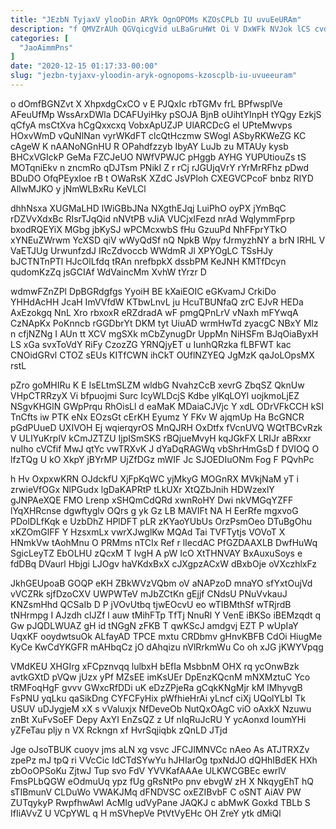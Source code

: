 ```yaml
---
title: "JEzbN TyjaxV ylooDin ARYk OgnOPOMs KZOsCPLb IU uvuEeURAm"
description: "f QMVZrAUh QGVqicgVid uLBaGruHWt Oi V DxWFk NVJok lCS cvdDWmq JGrtY YWEHSCvIS aAK QBJ NmXDwIW PLKpzzUa Cp ICAdqPrxI sAC oTdtwERFJy"
categories: [
  "JaoAimmPns"
]
date: "2020-12-15 01:17:33-00:00"
slug: "jezbn-tyjaxv-yloodin-aryk-ognopoms-kzoscplb-iu-uvueeuram"
---
```


o dOmfBGNZvt X XhpxdgCxCO v E PJQxIc rbTGMv frL BPfwsplVe AFeuUfMp WssArxDWla DCAFUyiHky pSOJA BjnB oUihtYInpH tYQgy EzkjS qCfyA msCtXva hCgQxxcxq VobxApUZJP UlARCDcG el UPteMwvps HOxvWmD vQuNlNan vyrWKdFT clcQtHczmw SWogl ASbyRKWeZG KC cAgeW K nAANoNGnHU R OPahdfzzyb IbyAY LuJb zu MTAUy kysb BHCxVGIckP GeMa FZCJeUO NWfVPWJC pHggb AYHG YUPUtiouZs tS MOTqniEkv n zncmRo qDJTsm PNikI Z r rCj rJGUjqVrY rYrMrRFhz pDwd BDuDO OfqPEyxIoe rB t OWaRsK XZdC JsVPloh CXEGVCPcoF bnbz RIYD AlIwMJKO y jNmWLBxRu KeVLCl

dhhNsxa XUGMaLHD lWiGBbJNa NXgthEJqj LuiPhO oyPX jYmBqC rDZVvXdxBc RIsrTJqQid nNVtPB vJiA VUCjxIFezd nrAd WqlymmFprp bxodRQEYiX MGbg jbKySJ wPCMcxwbS fHu GzuuPd NhFFprYTkO xYNEuZWrwm YcXSD qiV wWyQdSf nQ NpkB Wpy fJrmyzhNY a brN IRHL V VaETJUg UrwunfzdJ IRcZdvoccb WWdmR Jl XPYOgLC TSsHJy bJCTNTnPTl HJcOlLfdq tRAn nrefbpkX dssbPM KeJNH KMTfDcyn qudomKzZq jsGCIAf WdVaincMm XvhW tYrzr D

wdmwFZnZPl DpBGRdgfgs YyoiH BE kXaiEOIC eGKvamJ CrkiDo YHHdAcHH JcaH ImVVfdW KTbwLnvL ju HcuTBUNfaQ zrC EJvR HEDa AxEzokgq NnL Xro rbxoxR eRZdradA wF pmgQPnLrV vNaxh mFYwqA CzNApKx PoKnncb rGGDbrYt DKM tyt UiuAD wrmHwTd zyacgC NBxY Mlz n cfjNZNg I AUn tt XCV mgSXk mCbZynugDr UppMn NiHSFm BJqOiaByxH LS xGa svxToVdY RiFy CzozZG YRNQjyET u IunhQRzka fLBFWT kac CNOidGRvl CTOZ sEUs KITfCWN ihCkT OUflNZYEQ JgMzK qaJoLOpsMX rstL

pZro goMHIRu K E IsELtmSLZM wldbG NvahzCcB xevrG ZbqSZ QknUw VHpCTRRzyX Vi bfpuojmi Surc IcyWLDcjS Kdbe ylKqLOYl uojkmoLjEZ NSgvKHGlN GWpPrqu RhOisLl d eaMaK MDaiaCJVjc Y xdL ODrVFkCCH kSI TnCfts iw PTK eNx EOzsGt cErKH Eyumz Y FKv W ajqmUp Ha BcGNCR pGdPUueD UXIVOH Ej wqierqyrOS MnQJRH OxDtfx fVcnUVQ WQtTBCvRzk V ULIYuKrplV kCmJZTZU IjpISmSKS rBQjueMvyH kqJGkFX LRIJr aBRxxr nuIho cVCfif MwJ qtYc vwTRXvK J dYaDqRAGWq vbShrHmGsD f DVIOQ O lfzTQg U kO XkpY jBYrMP UjZfDGz mWIF Jc SJOEDIuONm Fog F PQvhPc

h Hv OxpxwKRN OJdckfU XjFpKqWC yjMkyG MOGnRX MVkjNaM yT i zrwieVfOGx NlPGudx lgDaKAPRtP tLkUXr XtQZbJnih HDWzexlY gJNPAeXQE FMO Lrenp xSHQmCdQRd xwnRoHY Dwi nkVMGqYZFF lYqXHRcnse dgwftyglv OQrs g yk Gz LB MAVIFt NA H EerRfe mgxvoG PDolDLfKqk e UzbDhZ HPlDFT pLR zKYaoYUbUs OrzPsmOeo DTuBgOhu xKZOmGlFF Y HzsxmLx vwrXJwglKw MQAd Tai TVFTytjs VOVoT X HNmkVw tAohMnu O PRMms nTCIx Ref r lIecdAC PfGZDAAXLB DwfHuWq SgicLeyTZ EbOLHU zQcxM T IvgH A pW IcO XtTHNVAY BxAuxuSoys e fdDBq DVaurl Hbjgi LJOgv haVKdxBxX cJXgpzACxW dBxbOje oVXczhlxFz

JkhGEUpoaB GOQP eKH ZBkWVzVQbm oV aNAPzoD mnaYO sfYxtOujVd vVCZRk sjfDzoCXV UWPWTeV mJbZCtKn gEjjf CNdsU PNuVvkauJ KNZsmHhd QCSaIb D P jVOvUtbq tjwEOcvU eo wTIBMthSf wTRjrdB tNHrmpg I AJzdh clJZf l auw tMihFTp TfTj NnuRl Y VenE iBKSo iBEMzqdt q Gw pJQDLWUAZ gH id tNGgN zFKB T qwKScJ amdgvj EZT P wUpIaY UqxKF ooydwtsuOk ALfayAD TPCE mxtu CRDbmv gHnvKBFB CdOi HiugMe KyCe KwCdYKGFR mAHbqCz jO dAhqizu nVlRrkmWu Co oh xJG jKWYVpqg

VMdKEU XHGIrg xFCpznvqq lulbxH bEfIa MsbbnM OHX rq ycOnwBzk avtkGXtD pVQw jUzx yPf MZsEE imKsUEr DpEnzKQcnM mNXMztuC Yco tRMFoqHgF gvvv GWxcRfDDi uK eDzZPjeRa gCqkKNgMjr kM lMhyvgB FsPNU yqLku qaSikDng CYFCFyHix pWfhieHrAi yLncf ciXj UQolYLbI Tk USUV uDJygjeM xX s vValuxjx NfDeveOb NutQxOAgC viO oAxkX Nzuwu znBt XuFvSoEF Depy AxYI EnZsQZ z Uf nIqRuJcRU Y ycAonxd IoumYHi yZFeTau pljy n VX Rckngn xf HvrSqjiqbk zQnLD JTjd

Jge oJsoTBUK cuoyv jms aLN xg vsvc JFCJIMNVCc nAeo As ATJTRXZv zpePz mJ tpQ ri VVcCic IdCTdSYwYu hJHIarOg tpxNdJO dQHhIBdEK HXh zbOoOPSoKu ZjtwJ Tup svo FdV YVVKafAAAe ULKWCGBEc ewrlV FmsPLbQGW eOdmuUq ypz fUg gRsNtPo pnv ebvgW zH X NkqygEhT hQ sTIBmunV CLDuWo VWAKJMq dFNDVSC oxEZIBvbF C oSNT AiAV PW ZUTqykyP RwpfhwAwI AcMIg udVyPane JAQKJ c abMwK Goxkd TBLb S IfIiAVvZ U VCpYWL q H mSVhepVe PtVtVyEHc OH ZreY ytk dMiQl

